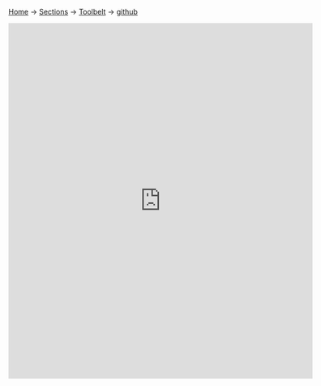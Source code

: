 [Home](/wikify/) &#8594; [Sections](/wikify/example) &#8594; [Toolbelt](/wikify/example/Toolbelt) &#8594; [github](/wikify/example/Toolbelt/github)
<iframe src="https://docs.google.com/gview?url=https://github.com/liatrio/wikify/raw/master/content/Toolbelt/github.pdf&embedded=true" style="width:600px; height:700px;" frameborder="0"></iframe>
